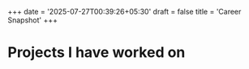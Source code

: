 +++
date = '2025-07-27T00:39:26+05:30'
draft = false
title = 'Career Snapshot'
+++

# Projects I have worked on 
